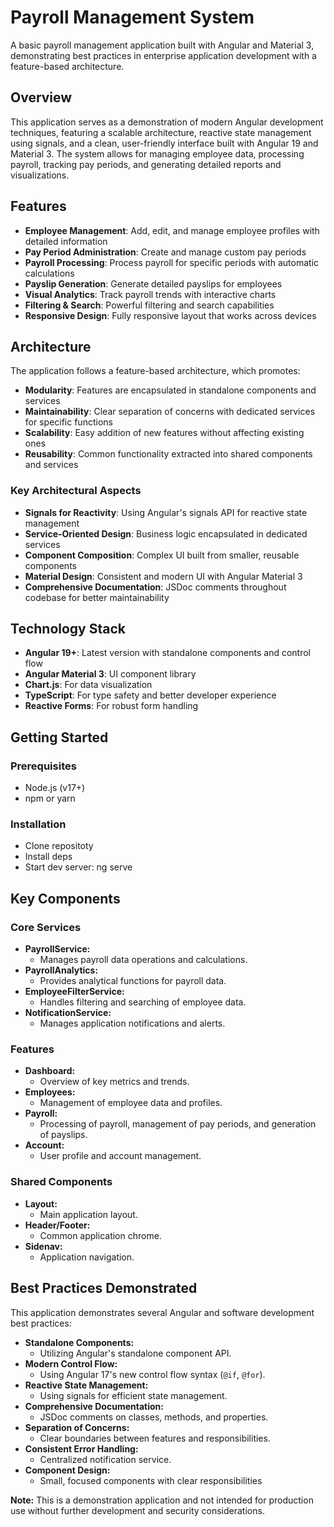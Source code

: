 # Payroll Management System

A basic payroll management application built with Angular and Material 3, demonstrating best practices in enterprise application development with a feature-based architecture.

## Overview

This application serves as a demonstration of modern Angular development techniques, featuring a scalable architecture, reactive state management using signals, and a clean, user-friendly interface built with Angular 19 and Material 3. The system allows for managing employee data, processing payroll, tracking pay periods, and generating detailed reports and visualizations.

## Features

- **Employee Management**: Add, edit, and manage employee profiles with detailed information
- **Pay Period Administration**: Create and manage custom pay periods
- **Payroll Processing**: Process payroll for specific periods with automatic calculations
- **Payslip Generation**: Generate detailed payslips for employees
- **Visual Analytics**: Track payroll trends with interactive charts
- **Filtering & Search**: Powerful filtering and search capabilities
- **Responsive Design**: Fully responsive layout that works across devices

## Architecture

The application follows a feature-based architecture, which promotes:

- **Modularity**: Features are encapsulated in standalone components and services
- **Maintainability**: Clear separation of concerns with dedicated services for specific functions
- **Scalability**: Easy addition of new features without affecting existing ones
- **Reusability**: Common functionality extracted into shared components and services

### Key Architectural Aspects

- **Signals for Reactivity**: Using Angular's signals API for reactive state management
- **Service-Oriented Design**: Business logic encapsulated in dedicated services
- **Component Composition**: Complex UI built from smaller, reusable components
- **Material Design**: Consistent and modern UI with Angular Material 3
- **Comprehensive Documentation**: JSDoc comments throughout codebase for better maintainability

## Technology Stack

- **Angular 19+**: Latest version with standalone components and control flow
- **Angular Material 3**: UI component library
- **Chart.js**: For data visualization
- **TypeScript**: For type safety and better developer experience
- **Reactive Forms**: For robust form handling

## Getting Started

### Prerequisites

- Node.js (v17+)
- npm or yarn

### Installation
- Clone repositoty
- Install deps
- Start dev server: ng serve
## Key Components

### Core Services

* **PayrollService:**
    * Manages payroll data operations and calculations.
* **PayrollAnalytics:**
    * Provides analytical functions for payroll data.
* **EmployeeFilterService:**
    * Handles filtering and searching of employee data.
* **NotificationService:**
    * Manages application notifications and alerts.

### Features

* **Dashboard:**
    * Overview of key metrics and trends.
* **Employees:**
    * Management of employee data and profiles.
* **Payroll:**
    * Processing of payroll, management of pay periods, and generation of payslips.
* **Account:**
    * User profile and account management.

### Shared Components

* **Layout:**
    * Main application layout.
* **Header/Footer:**
    * Common application chrome.
* **Sidenav:**
    * Application navigation.

## Best Practices Demonstrated

This application demonstrates several Angular and software development best practices:

* **Standalone Components:**
    * Utilizing Angular's standalone component API.
* **Modern Control Flow:**
    * Using Angular 17's new control flow syntax (`@if`, `@for`).
* **Reactive State Management:**
    * Using signals for efficient state management.
* **Comprehensive Documentation:**
    * JSDoc comments on classes, methods, and properties.
* **Separation of Concerns:**
    * Clear boundaries between features and responsibilities.
* **Consistent Error Handling:**
    * Centralized notification service.
* **Component Design:**
    * Small, focused components with clear responsibilities

**Note:** This is a demonstration application and not intended for production use without further development and security considerations.
